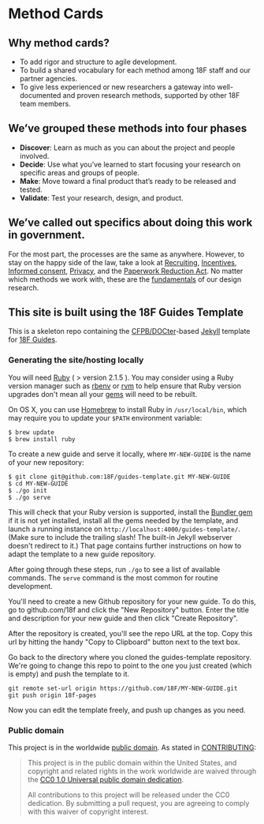 Method Cards
===============

## Why method cards?

- To add rigor and structure to agile development.
- To build a shared vocabulary for each method among 18F staff and our partner agencies.
- To give less experienced or new researchers a gateway into well-documented and proven research methods, supported by other 18F team members.

## We’ve grouped these methods into four phases

- **Discover**: Learn as much as you can about the project and people involved.
- **Decide**: Use what you’ve learned to start focusing your research on specific areas and groups of people.
- **Make**: Move toward a final product that’s ready to be released and tested.
- **Validate**: Test your research, design, and product.

## We’ve called out specifics about doing this work in government.

For the most part, the processes are the same as anywhere. However, to stay on the happy side of the law, take a look at [Recruiting](pages/recruiting/), [Incentives](pages/incentives/), [Informed consent](pages/informed-consent/), [Privacy](pages/privacy/), and the [Paperwork Reduction Act](pages/paperwork-reduction-act/). No matter which methods we work with, these are the [fundamentals](pages/fundamentals/) of our design research.


## This site is built using the 18F Guides Template

This is a skeleton repo containing the
[CFPB/DOCter](https://github.com/CFPB/DOCter)-based
[Jekyll](http://jekyllrb.com/) template for
[18F Guides](http://18f.github.io/guides/).

### Generating the site/hosting locally

You will need [Ruby](https://www.ruby-lang.org) ( > version 2.1.5 ). You may
consider using a Ruby version manager such as
[rbenv](https://github.com/sstephenson/rbenv) or [rvm](https://rvm.io/) to
help ensure that Ruby version upgrades don't mean all your
[gems](https://rubygems.org/) will need to be rebuilt.

On OS X, you can use [Homebrew](http://brew.sh/) to install Ruby in
`/usr/local/bin`, which may require you to update your `$PATH` environment
variable:

```shell
$ brew update
$ brew install ruby
```

To create a new guide and serve it locally, where `MY-NEW-GUIDE` is the name
of your new repository:

```shell
$ git clone git@github.com:18F/guides-template.git MY-NEW-GUIDE
$ cd MY-NEW-GUIDE
$ ./go init
$ ./go serve
```

This will check that your Ruby version is supported, install the [Bundler
gem](http://bundler.io/) if it is not yet installed, install all the gems
needed by the template, and launch a running instance on
`http://localhost:4000/guides-template/`. (Make sure to include the trailing slash! The built-in
Jekyll webserver doesn't redirect to it.) That page contains further
instructions on how to adapt the template to a new guide repository.

After going through these steps, run `./go` to see a list of available
commands. The `serve` command is the most common for routine development.

You'll need to create a new Github repository for your new guide. To do this, go to github.com/18f and click the "New Repository" button. Enter the title and description for your new guide and then click "Create Repository".

After the repository is created, you'll see the repo URL at the top. Copy this url by hitting the handy "Copy to Clipboard" button next to the text box.

Go back to the directory where you cloned the guides-template repository. We're going to change this repo to point to the one you just created (which is empty) and push the template to it.
```
git remote set-url origin https://github.com/18F/MY-NEW-GUIDE.git
git push origin 18f-pages
```

Now you can edit the template freely, and push up changes as you need.

### Public domain

This project is in the worldwide [public domain](LICENSE.md). As stated in [CONTRIBUTING](CONTRIBUTING.md):

> This project is in the public domain within the United States, and copyright and related rights in the work worldwide are waived through the [CC0 1.0 Universal public domain dedication](https://creativecommons.org/publicdomain/zero/1.0/).
>
> All contributions to this project will be released under the CC0
>dedication. By submitting a pull request, you are agreeing to comply
>with this waiver of copyright interest.
